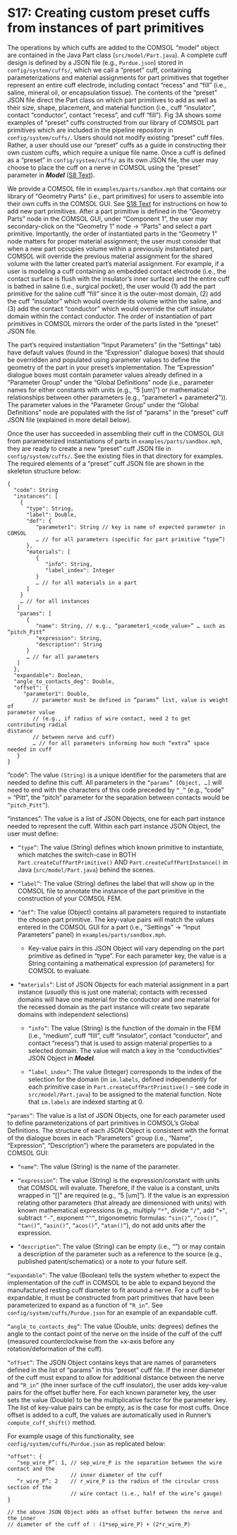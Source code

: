 # S17: Creating custom preset cuffs from instances of part primitives
The operations by which cuffs are added to the COMSOL “model” object are
contained in the Java Part class (`src/model/Part.java`). A complete cuff
design is defined by a JSON file (e.g., `Purdue.json`) stored in
`config/system/cuffs/`, which we call a “preset” cuff, containing
parameterizations and material assignments for part primitives that
together represent an entire cuff electrode, including contact “recess”
and “fill” (i.e., saline, mineral oil, or encapsulation tissue). The
contents of the “preset” JSON file direct the Part class on which part
primitives to add as well as their size, shape, placement, and material
function (i.e., cuff “insulator”, contact “conductor”, contact “recess”,
and cuff “fill”). Fig 3A shows some examples of “preset” cuffs
constructed from our library of COMSOL part primitives which are
included in the pipeline repository in `config/system/cuffs/`. Users
should not modify existing “preset” cuff files. Rather, a user should
use our “preset” cuffs as a guide in constructing their own custom
cuffs, which require a unique file name. Once a cuff is defined as a
“preset” in `config/system/cuffs/` as its own JSON file, the user may
choose to place the cuff on a nerve in COMSOL using the “preset”
parameter in ***Model*** ([S8 Text](S8-JSON-file-parameter-guide)).

We provide a COMSOL file in `examples/parts/sandbox.mph` that contains our
library of “Geometry Parts” (i.e., part primitives) for users to
assemble into their own cuffs in the COMSOL GUI. See [S18 Text](S18-Creating-new-part-primitives) for instructions on how to add new part primitives. After a part primitive
is defined in the “Geometry Parts” node in the COMSOL GUI, under
“Component 1”, the user may secondary-click on the “Geometry 1” node -\>
“Parts” and select a part primitive. Importantly, the order of
instantiated parts in the “Geometry 1” node matters for proper material
assignment; the user must consider that when a new part occupies volume
within a previously instantiated part, COMSOL will override the previous
material assignment for the shared volume with the latter created part’s
material assignment. For example, if a user is modeling a cuff
containing an embedded contact electrode (i.e., the contact surface is
flush with the insulator’s inner surface) and the entire cuff is bathed
in saline (i.e., surgical pocket), the user would (1) add the part
primitive for the saline cuff “fill” since it is the outer-most domain,
(2) add the cuff “insulator” which would override its volume within the
saline, and (3) add the contact “conductor” which would override the
cuff insulator domain within the contact conductor. The order of
instantiation of part primitives in COMSOL mirrors the order of the
parts listed in the “preset” JSON file.

The part’s required instantiation “Input Parameters” (in the “Settings”
tab) have default values (found in the “Expression” dialogue boxes) that
should be overridden and populated using parameter values to define the
geometry of the part in your preset’s implementation. The “Expression”
dialogue boxes must contain parameter values already defined in a
“Parameter Group” under the “Global Definitions” node (i.e., parameter
names for either constants with units (e.g., “5 \[um\]”) or mathematical
relationships between other parameters (e.g., “parameter1 +
parameter2”)). The parameter values in the “Parameter Group” under the
“Global Definitions” node are populated with the list of “params” in the
“preset” cuff JSON file (explained in more detail below).

Once the user has succeeded in assembling their cuff in the COMSOL GUI
from parameterized instantiations of parts in
`examples/parts/sandbox.mph`, they are ready to create a new “preset” cuff
JSON file in `config/system/cuffs/`. See the existing files in that
directory for examples. The required elements of a “preset” cuff JSON
file are shown in the skeleton structure below:

```
{
  "code": String
  "instances": [
    {
      "type": String,
      "label": Double,
      "def": {
         "parameter1": String // key is name of expected parameter in COMSOL
         … // for all parameters (specific for part primitive “type”)
      },
      "materials": [
         {
            "info": String,
            "label_index": Integer
         }
         … // for all materials in a part
      ]
    }
    … // for all instances
   ]
   "params": [
      {
         "name": String, // e.g., “parameter1_<code_value>” … such as “pitch_Pitt”
         "expression": String,
         "description": String
      }
      … // for all parameters
   ]
  },
  "expandable": Boolean,
  "angle_to_contacts_deg": Double,
  "offset": {
     "parameter1": Double,
        // parameter must be defined in “params” list, value is weight of
parameter value
        // (e.g., if radius of wire contact, need 2 to get contributing radial
distance
        // between nerve and cuff)
        … // for all parameters informing how much “extra” space needed in cuff
   }
}
```

“code”: The value `(String)` is a unique identifier for the parameters
that are needed to define this cuff. All parameters in the `“params”
[Object, …]` will need to end with the characters of this code preceded
by `“_”` (e.g., “code” = “Pitt”, the “pitch” parameter for the separation
between contacts would be `“pitch_Pitt”`).

“instances”: The value is a list of JSON Objects, one for each part
instance needed to represent the cuff. Within each part instance JSON
Object, the user must define:

  - `“type”`: The value (String) defines which known primitive to
    instantiate, which matches the switch-case in BOTH
    `Part.createCuffPartPrimitive()` AND `Part.createCuffPartInstance()` in
    Java (`src/model/Part.java`) behind the scenes.

  - `“label”`: The value (String) defines the label that will show up in
    the COMSOL file to annotate the instance of the part primitive in
    the construction of your COMSOL FEM.

  - `“def”`: The value (Object) contains all parameters required to
    instantiate the chosen part primitive. The key-value pairs will
    match the values entered in the COMSOL GUI for a part (i.e.,
    “Settings” -\> “Input Parameters” panel) in
    `examples/parts/sandbox.mph`.

      - Key-value pairs in this JSON Object will vary depending on the
        part primitive as defined in “type”. For each parameter key, the
        value is a String containing a mathematical expression (of
        parameters) for COMSOL to evaluate.

  - `“materials”`: List of JSON Objects for each material assignment in a
    part instance (*usually* this is just one material; contacts with
    recessed domains will have one material for the conductor and one
    material for the recessed domain as the part instance will create
    two separate domains with independent selections)

      - `“info”`: The value (String) is the function of the domain in the
        FEM (i.e., “medium”, cuff “fill”, cuff “insulator”, contact
        “conductor”, and contact “recess”) that is used to assign
        material properties to a selected domain. The value will match a
        key in the “conductivities” JSON Object in ***Model***.

      - `“label_index”`: The value (Integer) corresponds to the index of
        the selection for the domain (in `im.labels`, defined
        independently for each primitive case in
        `Part.createCuffPartPrimitive()` – see code in
        `src/model/Part.java`) to be assigned to the material function.
        Note that `im.labels` are indexed starting at 0.

`“params”`: The value is a list of JSON Objects, one for each parameter
used to define parameterizations of part primitives in COMSOL’s Global
Definitions. The structure of each JSON Object is consistent with the
format of the dialogue boxes in each “Parameters” group (i.e., “Name”,
“Expression”, “Description”) where the parameters are populated in the
COMSOL GUI:

  - `“name”`: The value (String) is the name of the parameter.

  - `“expression”`: The value (String) is the expression/constant with
    units that COMSOL will evaluate. Therefore, if the value is a
    constant, units wrapped in “\[\]” are required (e.g., “5 \[um\]”).
    If the value is an expression relating other parameters (that
    already are dimensioned with units) with known mathematical
    expressions (e.g., multiply `“*”`, divide `“/”`, add `“+”`, subtract `“-”`,
    exponent `“^”`, trigonometric formulas: `“sin()”`, `“cos()”`, `“tan()”`,
    `“asin()”`, `“acos()”`, `“atan()”`), do not add units after the
    expression.

  - `“description”`: The value (String) can be empty (i.e., “”) or may
    contain a description of the parameter such as a reference to the
    source (e.g., published patent/schematics) or a note to your future
    self.

`“expandable”`: The value (Boolean) tells the system whether to expect the
implementation of the cuff in COMSOL to be able to expand beyond the
manufactured resting cuff diameter to fit around a nerve. For a cuff to
be expandable, it must be constructed from part primitives that have
been parameterized to expand as a function of `“R_in”`. See
`config/system/cuffs/Purdue.json` for an example of an expandable cuff.

`“angle_to_contacts_deg”`: The value (Double, units: degrees) defines
the angle to the contact point of the nerve on the inside of the cuff of
the cuff (measured counterclockwise from the +x-axis before any
rotation/deformation of the cuff).

`“offset”`: The JSON Object contains keys that are names of parameters
defined in the list of “params” in this “preset” cuff file. If the inner
diameter of the cuff must expand to allow for additional distance
between the nerve and `“R_in”` (the inner surface of the cuff insulator),
the user adds key-value pairs for the offset buffer here. For each known
parameter key, the user sets the value (Double) to be the multiplicative
factor for the parameter key. The list of key-value pairs can be empty,
as is the case for most cuffs. Once offset is added to a cuff, the
values are automatically used in Runner’s `compute_cuff_shift()` method.

For example usage of this functionality, see
`config/system/cuffs/Purdue.json` as replicated below:

```
"offset": {
   "sep_wire_P”: 1, // sep_wire_P is the separation between the wire contact and the
                    // inner diameter of the cuff
   “r_wire_P”: 2    // r_wire_P is the radius of the circular cross section of the
                    // wire contact (i.e., half of the wire’s gauge)
}

// the above JSON Object adds an offset buffer between the nerve and the inner
// diameter of the cuff of : (1*sep_wire_P) + (2*r_wire_P)
```
